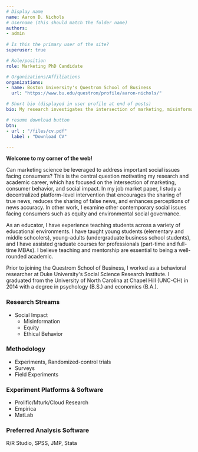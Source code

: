 ```yaml
---
# Display name
name: Aaron D. Nichols
# Username (this should match the folder name)
authors:
- admin
  
# Is this the primary user of the site?
superuser: true

# Role/position
role: Marketing PhD Candidate

# Organizations/Affiliations
organizations:
- name: Boston University's Questrom School of Business
  url: "https://www.bu.edu/questrom/profile/aaron-nichols/"

# Short bio (displayed in user profile at end of posts)
bio: My research investigates the intersection of marketing, misinformation, and social impact issues.

# resume download button
btn:
- url : "/files/cv.pdf"
  label : "Download CV"

---
```

**Welcome to my corner of the web!**

Can marketing science be leveraged to address important social issues facing consumers? This is the central question motivating my research and academic career, which has focused on the intersection of marketing, consumer behavior, and social impact. In my job market paper, I study a decentralized platform-level intervention that encourages the sharing of true news, reduces the sharing of false news, and enhances perceptions of news accuracy. In other work, I examine other contemporary social issues facing consumers such as equity and environmental social governance. 

As an educator, I have experience teaching students across a variety of educational environments. I have taught young students (elementary and middle schoolers), young-adults (undergraduate business school students), and I have assisted graduate courses for professionals (part-time and full-time MBAs). I believe teaching and mentorship are essential to being a well-rounded academic. 

Prior to joining the Questrom School of Business, I worked as a behavioral researcher at Duke University's Social Science Research Institute. I graduated from the University of North Carolina at Chapel Hill (UNC-CH) in 2014 with a degree in psychology (B.S.) and economics (B.A.). 

### Research Streams
- Social Impact
  - Misinformation
  - Equity
  - Ethical Behavior

### Methodology
- Experiments, Randomized-control trials
- Surveys
- Field Experiments

### Experiment Platforms & Software
- Prolific/Mturk/Cloud Research
- Empirica
- MatLab
  
### Preferred Analysis Software
R/R Studio, SPSS, JMP, Stata

